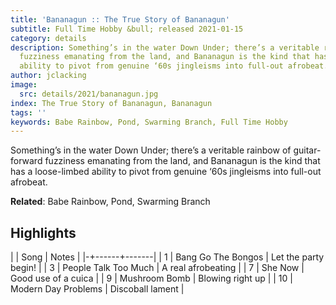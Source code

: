 ```yaml
---
title: 'Bananagun :: The True Story of Bananagun'
subtitle: Full Time Hobby &bull; released 2021-01-15
category: details
description: Something’s in the water Down Under; there’s a veritable rainbow of guitar-forward
  fuzziness emanating from the land, and Bananagun is the kind that has a loose-limbed
  ability to pivot from genuine ‘60s jingleisms into full-out afrobeat.
author: jclacking
image:
  src: details/2021/bananagun.jpg
index: The True Story of Bananagun, Bananagun
tags: ''
keywords: Babe Rainbow, Pond, Swarming Branch, Full Time Hobby
---
```

Something’s in the water Down Under; there’s a veritable rainbow of guitar-forward fuzziness emanating from the land, and Bananagun is the kind that has a loose-limbed ability to pivot from genuine ‘60s jingleisms into full-out afrobeat.<!--more-->

**Related**: Babe Rainbow, Pond, Swarming Branch

## Highlights

| | Song | Notes |
|-+------+-------|
| 1 | Bang Go The Bongos | Let the party begin! |
| 3 | People Talk Too Much | A real afrobeating |
| 7 | She Now | Good use of a cuica |
| 9 | Mushroom Bomb | Blowing right up |
| 10 | Modern Day Problems | Discoball lament |

